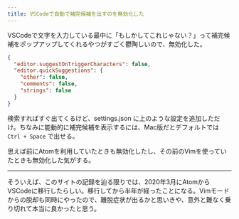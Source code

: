 ```yaml
---
title: VSCodeで自動で補完候補を出すのを無効化した
---
```


VSCodeで文字を入力している最中に「もしかしてこれじゃない？」って補完候補をポップアップしてくれるやつがすごく鬱陶しいので、無効化した。

```json
{
  "editor.suggestOnTriggerCharacters": false,
  "editor.quickSuggestions": {
    "other": false,
    "comments": false,
    "strings": false
  }
}
```

検索すればすぐ出てくるけど、settings.json に上のような設定を追加しただけ。ちなみに能動的に補完候補を表示するには、Mac版だとデフォルトでは `Ctrl + Space` で出せる。

思えば前にAtomを利用していたときも無効化したし、その前のVimを使っていたときも無効化した気がする。

---

そういえば、このサイトの記録を辿る限りでは、2020年3月にAtomからVSCodeに移行したらしい。移行してから半年が経ったことになる。Vimモードからの脱却も同時にやったので、離脱症状が出るかと思いきや、意外と難なく乗り切れて本当に良かったと思う。
